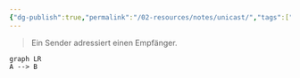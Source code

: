 ```yaml
---
{"dg-publish":true,"permalink":"/02-resources/notes/unicast/","tags":["netzwerk"],"noteIcon":"","updated":"2025-09-05T10:12:32.000+02:00"}
---
```


> Ein Sender adressiert einen Empfänger. 

```mermaid
graph LR
A --> B
```
